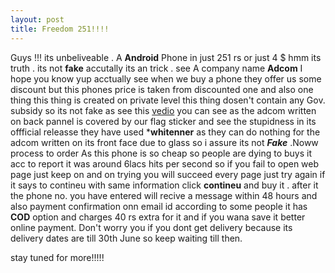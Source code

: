 ```yaml
---
layout: post 
title: Freedom 251!!!!
---
```


Guys !!! its unbeliveable . A **Android** Phone in just 251 rs or just 4 $ hmm its truth . its not **fake** 
accutally its an trick . see A company name **Adcom** I hope you know  yup acctually see when we buy a phone 
they offer us some discount but this phones price is taken from discounted one and also one thing this thing is 
created on private level this thing dosen't contain any Gov. subsidy so its not fake as see this [vedio](https://www.youtube.com/watch?v=j53KpEZSkWA) you can see 
as the adcom written on back pannel is covered by our flag sticker and see the stupidness in its offficial releasse 
they have used ***whitenner** as they can  do nothing for the adcom written on its front face due to glass so i assure its not ***Fake***
.Noww process to order As this phone is so cheap so people are dying to buys it acc to report it was around 6lacs hits per second 
so if you fail  to open web page just keep on and on trying you will succeed every page  just try again 
if it says to contineu with same  information click **contineu** and buy it . after it the phone no. you have 
entered will recive a message within 48 hours and also payment confirmation onn email id according to some
people it has **COD** option and charges 40 rs extra for it and if you wana save it better online payment.
Don't  worry you if you dont get delivery because its delivery dates are till 30th June so keep waiting till then.

stay tuned for more!!!!!
